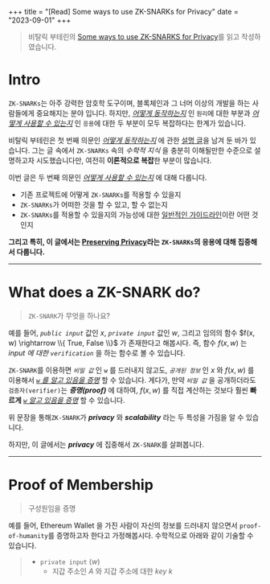 +++
title = "[Read] Some ways to use ZK-SNARKs for Privacy"
date = "2023-09-01"
+++

> 비탈릭 부테린의 [Some ways to use ZK-SNARKS for Privacy](https://vitalik.ca/general/2022/06/15/using_snarks.html)를 읽고 작성하였습니다.

# Intro
`ZK-SNARKs`는 아주 강력한 암호학 도구이며, 블록체인과 그 너머 이상의 개발을 하는 사람들에게 중요해지는 분야 입니다.
하지만, <u>*어떻게 동작하는지*</u> 인 `원리`에 대한 부분과
<u>*어떻게 사용할 수 있는지*</u> 인 `응용`에 대한 두 부분이 모두 복잡하다는 한계가 있습니다.

비탈릭 부테린은 첫 번째 의문인 <u>*어떻게 동작하는지*</u> 에 관한 [설명 글](https://vitalik.ca/general/2021/01/26/snarks.html)을 남겨 둔 바가 있습니다.
그는 글 속에서 `ZK-SNARKs` 속의 *수학적 지식* 을 충분히 이해될만한 수준으로 설명하고자 시도했습니다만, 여전히 **이론적으로 복잡**한 부분이 많습니다.

이번 글은 두 번째 의문인 <u>*어떻게 사용할 수 있는지*</u> 에 대해 다룹니다.
- 기존 프로젝트에 어떻게 `ZK-SNARKs`를 적용할 수 있을지
- `ZK-SNARKs`가 어떠한 것을 할 수 있고, 할 수 없는지
- `ZK-SNARKs`를 적용할 수 있을지의 가능성에 대한 <u>일반적인 가이드라인</u>이란 어떤 것인지

**그리고 특히, 이 글에서는 <u>Preserving Privacy</u>라는 `ZK-SNARKs`의 응용에 대해 집중해서 다룹니다.**

---

# What does a ZK-SNARK do?
> `ZK-SNARK`가 무엇을 하나요?

예를 들어, *`public input`* 값인 $x$, *`private input`* 값인 $w$, 
그리고 임의의 함수 $f(x, w) \rightarrow \\{ True, False \\}$ 가 존재한다고 해봅시다.
즉, 함수 $f(x, w)$ 는 *input 에 대한 `verification`* 을 하는 함수로 볼 수 있습니다.

`ZK-SNARK`를 이용하면 *`비밀 값`* 인 `w` 를 드러내지 않고도, *`공개된 정보`* 인 $x$ 와 $f(x, w)$ 를 이용해서 <u>*`w` 를 알고 있음을 증명*</u> 할 수 있습니다.
게다가, 만약 *`비밀 값`* 을 공개하더라도 `검증자(verifier)`는 ***증명(proof)*** 에 대하여, $f(x, w)$ 를 직접 계산하는 것보다 훨씬 **빠르게** <u>*`w` 알고 있음을 증명*</u> 할 수 있습니다.

위 문장을 통해`ZK-SNARK`가 ***privacy*** 와 ***scalability*** 라는 두 특성을 가짐을 알 수 있습니다.

하지만, 이 글에서는 ***privacy*** 에 집중해서 `ZK-SNARK`를 살펴봅니다.

---

# Proof of Membership
> 구성원임을 증명

예를 들어, Ethereum Wallet 을 가진 사람이 자신의 정보를 드러내지 않으면서 `proof-of-humanity`를 증명하고자 한다고 가정해봅시다.
수학적으로 아래와 같이 기술할 수 있습니다.

> - `private input` $(w)$
>   - 지갑 주소인 $A$ 와 지갑 주소에 대한 *key* $k$

